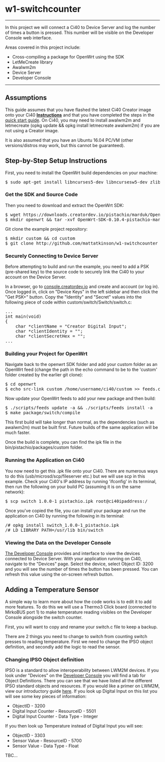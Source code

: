 # w1-switchcounter
----

In this project we will connect a Ci40 to Device Server and log the number of times a button is pressed. This number will be visible on the Developer Console web interface.

Areas covered in this project include:

* Cross-compiling a package for OpenWrt using the SDK
* LetMeCreate library
* Awalwm2m
* Device Server
* Developer Console

---

## Assumptions

This guide assumes that you have flashed the latest Ci40 Creator image onto your Ci40 [**Instructions**](http://docs.creatordev.io) and that you have completed the steps in the [quick start guide](../../guides/quick-start-guide). On Ci40, you may need to install awalwm2m and letmecreate (opkg update && opkg install letmecreate awalwm2m) if you are not using a Creator image.

It is also assumed that you have an Ubuntu 16.04 PC/VM (other versions/distros may work, but this cannot be guaranteed).

## Step-by-Step Setup Instructions

First, you need to install the OpenWrt build dependencies on your machine:

<pre>
$ sudo apt-get install libncurses5-dev libncursesw5-dev zlib1g-dev libssl-dev gawk subversion device-tree-compiler
</pre>

### Get the SDK and Source Code

Then you need to download and extract the OpenWrt SDK:

<pre>
$ wget https://downloads.creatordev.io/pistachio/marduk/OpenWrt-SDK-0.10.4-pistachio-marduk_gcc-5.3.0_musl-1.1.14.Linux-x86_64.tar.bz2
$ mkdir openwrt && tar -xvf OpenWrt-SDK-0.10.4-pistachio-marduk_gcc-5.3.0_musl-1.1.14.Linux-x86_64.tar.bz2 -C openwrt/ --strip-components 1
</pre>

Git clone the example project repository:

<pre>
$ mkdir custom && cd custom
$ git clone http://github.com/mattatkinson/w1-switchcounter
</pre>

### Securely Connecting to Device Server

Before attempting to build and run the example, you need to add a PSK (pre-shared key) to the source code to securely link the Ci40 to your account on the Device Server.

In a browser, go to [console.creatordev.io](http:/console.creatordev.io) and create and account (or log in). Once logged in, click on "Device Keys" in the left sidebar and then click the "Get PSK+" button. Copy the "Identity" and "Secret" values into the following piece of code within custom/switch/Switch/switch.c:

<pre>
... 
int main(void) 
{ 
    char *clientName = "Creator Digital Input"; 
    char *clientIdentity = ""; 
    char *clientSecretHex = ""; 
... 
</pre>

### Building your Project for OpenWrt

Navigate back to the openwrt SDK folder and add your custom folder as an OpenWrt feed (change the path in the echo command to be to the 'custom' folder created by the earlier git clone):

<pre>
$ cd openwrt
$ echo src-link custom /home/username/ci40/custom >> feeds.conf.default
</pre>

Now update your OpenWrt feeds to add your new package and then build:

<pre>
$ ./scripts/feeds update -a && ./scripts/feeds install -a
$ make package/switch/compile
</pre>

This first build will take longer than normal, as the dependencies (such as awalwm2m) must be built first. Future builds of the same application will be much faster.

Once the build is complete, you can find the ipk file in the bin/pistachio/packages/custom folder.

### Running the Application on Ci40

You now need to get this .ipk file onto your Ci40. There are numerous ways to do this (usb/microsd/scp/fileserver etc.) but we will use scp in this example. Check your Ci40's IP address by running 'ifconfig' in its terminal, then run the following on your build PC (assuming it is on the same network):

<pre>
$ scp switch_1.0.0-1_pistachio.ipk root@ci40ipaddress:/
</pre>

Once you've copied the file, you can install your package and run the application on Ci40 by running the following in its terminal:

<pre>
/# opkg install switch_1.0.0-1_pistachio.ipk
/# LD_LIBRARY_PATH=/usr/lib bin/switch
</pre>

### Viewing the Data on the Developer Console

[The Developer Console](http://console.creatordev.io) provides and interface to view the devices connected to Device Server. With your application running on Ci40, navigate to the "Devices" page. Select the device, select Object ID: 3200 and you will see the number of times the button has been pressed. You can refresh this value using the on-screen refresh button.

## Adding a Temperature Sensor

A simple way to learn more about how the code works is to edit it to add more features. To do this we will use a Thermo3 Click board (connected to MirkoBUS port 1) to make temperature reading visibles on the Developer Console alongside the switch counter.

First, you will want to copy and rename your switch.c file to keep a backup.

There are 2 things you need to change to switch from counting switch presses to reading temperature. First we need to change the IPSO object definition, and secondly add the logic to read the sensor.

### Changing IPSO Object definition

IPSO is a standard to allow interoperability between LWM2M devices. If you look under "Devices" on the [Developer Console](http://console.creatordev.io) you will find a tab for Object Definitions. There you can see that we have listed all the different IPSO standard objects and resources. If you would like a primer on LWM2M, view our introductory guide [here](../../../deviceserver/guides/lwm2m-overview). If you look up Digital Input on this list you will see some key pieces of information:

* ObjectID - 3200
* Digital Input Counter - ResourceID - 5501
* Digital Input Counter - Data Type - Integer

If you then look up Temperature instead of Digital Input you will see:

* ObjectID - 3303
* Sensor Value - ResourceID - 5700
* Sensor Value - Data Type - Float

TBC...
